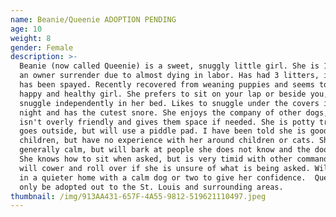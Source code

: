 ```yaml
---
name: Beanie/Queenie ADOPTION PENDING
age: 10
weight: 8
gender: Female
description: >-
  Beanie (now called Queenie) is a sweet, snuggly little girl. She is 10yrs old,
  an owner surrender due to almost dying in labor. Has had 3 litters, is UTD and
  has been spayed. Recently recovered from weaning puppies and seems to be a
  happy and healthy girl. She prefers to sit on your lap or beside you, but will
  snuggle independently in her bed. Likes to snuggle under the covers in bed at
  night and has the cutest snore. She enjoys the company of other dogs, but
  isn't overly friendly and gives them space if needed. She is potty trained and
  goes outside, but will use a piddle pad. I have been told she is good with
  children, but have no experience with her around children or cats. She is
  generally calm, but will bark at people she does not know and the doorbell.
  She knows how to sit when asked, but is very timid with other commands and
  will cower and roll over if she is unsure of what is being asked. Will do well
  in a quieter home with a calm dog or two to give her confidence.  Queenie will
  only be adopted out to the St. Louis and surrounding areas.
thumbnail: /img/913AA431-657F-4A55-9812-519621110497.jpeg
---
```


